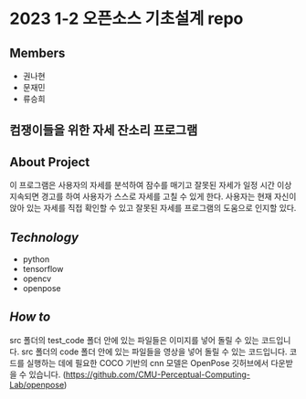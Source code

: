 # 2023 1-2 오픈소스 기초설계 repo
## Members
- 권나현
- 문재민
- 류승희
  
## 컴쟁이들을 위한 자세 잔소리 프로그램

## **About Project**
이 프로그램은 사용자의 자세를 분석하여 잠수를 매기고 잘못된 자세가 일정 시간 이상 지속되면 경고를 하여 사용자가 스스로 자세를 고칠 수 있게 한다. 사용자는 현재 자신이 앉아 있는 자세를 직접 확인할 수 있고 잘못된 자세를 프로그램의 도움으로 인지할 있다. 

## _Technology_
- python
- tensorflow
- opencv
- openpose

## _How to_
src 폴더의 test_code 폴더 안에 있는 파일들은 이미지를 넣어 돌릴 수 있는 코드입니다.
src 폴더의 code 폴더 안에 있는 파일들을 영상을 넣어 돌릴 수 있는 코드입니다.
코드를 실행하는 데에 필요한 COCO 기반의 cnn 모델은 OpenPose 깃허브에서 다운받을 수 있습니다. 
(https://github.com/CMU-Perceptual-Computing-Lab/openpose)
